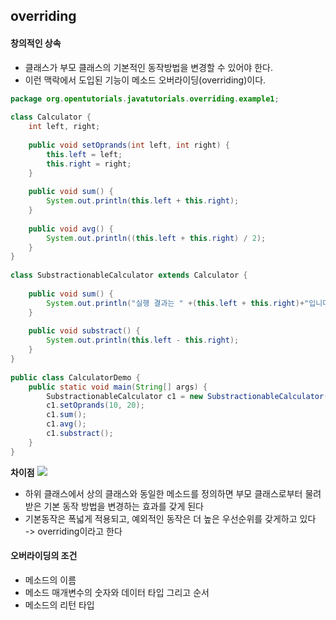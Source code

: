 ## overriding

#### 창의적인 상속

 - 클래스가 부모 클래스의 기본적인 동작방법을 변경할 수 있어야 한다.
  - 이런 맥락에서 도입된 기능이 메소드 오버라이딩(overriding)이다.

```java
package org.opentutorials.javatutorials.overriding.example1;
 
class Calculator {
    int left, right;
 
    public void setOprands(int left, int right) {
        this.left = left;
        this.right = right;
    }
 
    public void sum() {
        System.out.println(this.left + this.right);
    }
 
    public void avg() {
        System.out.println((this.left + this.right) / 2);
    }
}
 
class SubstractionableCalculator extends Calculator {
     
    public void sum() {
        System.out.println("실행 결과는 " +(this.left + this.right)+"입니다.");
    }
     
    public void substract() {
        System.out.println(this.left - this.right);
    }
}
 
public class CalculatorDemo {
    public static void main(String[] args) {
        SubstractionableCalculator c1 = new SubstractionableCalculator();
        c1.setOprands(10, 20);
        c1.sum();
        c1.avg();
        c1.substract();
    }
}
```

**차이점**
![](https://s3.ap-northeast-2.amazonaws.com/opentutorials-user-file/module/516/1950.gif)

- 하위 클래스에서 상의 클래스와 동일한 메소드를 정의하면 부모 클래스로부터 물려 받은 기본 동작 방법을 변경하는 효과를 갖게 된다
- 기본동작은 폭넓게 적용되고, 예외적인 동작은 더 높은 우선순위를 갖게하고 있다<br>
-> overriding이라고 한다

#### 오버라이딩의 조건

- 메소드의 이름
- 메소드 매개변수의 숫자와 데이터 타입 그리고 순서
- 메소드의 리턴 타입